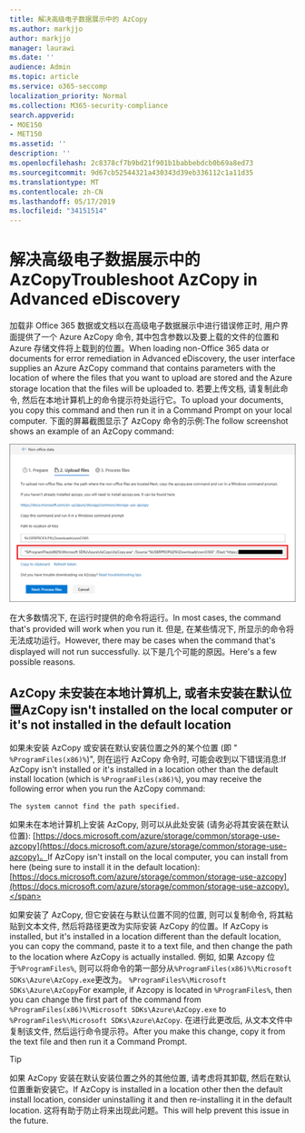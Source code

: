 ```yaml
---
title: 解决高级电子数据展示中的 AzCopy
ms.author: markjjo
author: markjjo
manager: laurawi
ms.date: ''
audience: Admin
ms.topic: article
ms.service: o365-seccomp
localization_priority: Normal
ms.collection: M365-security-compliance
search.appverid:
- MOE150
- MET150
ms.assetid: ''
description: ''
ms.openlocfilehash: 2c8378cf7b9bd21f901b1babbebdcb0b69a8ed73
ms.sourcegitcommit: 9d67cb52544321a430343d39eb336112c1a11d35
ms.translationtype: MT
ms.contentlocale: zh-CN
ms.lasthandoff: 05/17/2019
ms.locfileid: "34151514"
---
```

# <a name="troubleshoot-azcopy-in-advanced-ediscovery"></a><span data-ttu-id="a2c02-102">解决高级电子数据展示中的 AzCopy</span><span class="sxs-lookup"><span data-stu-id="a2c02-102">Troubleshoot AzCopy in Advanced eDiscovery</span></span>

<span data-ttu-id="a2c02-103">加载非 Office 365 数据或文档以在高级电子数据展示中进行错误修正时, 用户界面提供了一个 Azure AzCopy 命令, 其中包含参数以及要上载的文件的位置和 Azure 存储文件将上载到的位置。</span><span class="sxs-lookup"><span data-stu-id="a2c02-103">When loading non-Office 365 data or documents for error remediation in Advanced eDiscovery, the user interface supplies an Azure AzCopy command that contains parameters with the location of where the files that you want to upload are stored and the Azure storage location that the files will be uploaded to.</span></span> <span data-ttu-id="a2c02-104">若要上传文档, 请复制此命令, 然后在本地计算机上的命令提示符处运行它。</span><span class="sxs-lookup"><span data-stu-id="a2c02-104">To upload your documents, you copy this command and then run it in a Command Prompt on your local computer.</span></span>  <span data-ttu-id="a2c02-105">下面的屏幕截图显示了 AzCopy 命令的示例:</span><span class="sxs-lookup"><span data-stu-id="a2c02-105">The follow screenshot shows an example of an AzCopy command:</span></span>

![上传非 Office 365 文件](../media/46ba68f6-af11-4e70-bb91-5fc7973516e3.png)

<span data-ttu-id="a2c02-107">在大多数情况下, 在运行时提供的命令将运行。</span><span class="sxs-lookup"><span data-stu-id="a2c02-107">In most cases, the command that's provided will work when you run it.</span></span> <span data-ttu-id="a2c02-108">但是, 在某些情况下, 所显示的命令将无法成功运行。</span><span class="sxs-lookup"><span data-stu-id="a2c02-108">However, there may be cases when the command that's displayed will not run successfully.</span></span> <span data-ttu-id="a2c02-109">以下是几个可能的原因。</span><span class="sxs-lookup"><span data-stu-id="a2c02-109">Here's a few possible reasons.</span></span>

## <a name="azcopy-isnt-installed-on-the-local-computer-or-its-not-installed-in-the-default-location"></a><span data-ttu-id="a2c02-110">AzCopy 未安装在本地计算机上, 或者未安装在默认位置</span><span class="sxs-lookup"><span data-stu-id="a2c02-110">AzCopy isn't installed on the local computer or it's not installed in the default location</span></span>

<span data-ttu-id="a2c02-111">如果未安装 AzCopy 或安装在默认安装位置之外的某个位置 (即 " `%ProgramFiles(x86)%`)", 则在运行 AzCopy 命令时, 可能会收到以下错误消息:</span><span class="sxs-lookup"><span data-stu-id="a2c02-111">If AzCopy isn't installed or it's installed in a location other than the default install location (which is `%ProgramFiles(x86)%`), you may receive the following error when you run the AzCopy command:</span></span>

    The system cannot find the path specified.

<span data-ttu-id="a2c02-112">如果未在本地计算机上安装 AzCopy, 则可以从此处安装 (请务必将其安装在默认位置): [https://docs.microsoft.com/azure/storage/common/storage-use-azcopy](https://docs.microsoft.com/azure/storage/common/storage-use-azcopy)。</span><span class="sxs-lookup"><span data-stu-id="a2c02-112">If AzCopy isn't install on the local computer, you can install from here (being sure to install it in the default location): [https://docs.microsoft.com/azure/storage/common/storage-use-azcopy](https://docs.microsoft.com/azure/storage/common/storage-use-azcopy).</span></span>


<span data-ttu-id="a2c02-113">如果安装了 AzCopy, 但它安装在与默认位置不同的位置, 则可以复制命令, 将其粘贴到文本文件, 然后将路径更改为实际安装 AzCopy 的位置。</span><span class="sxs-lookup"><span data-stu-id="a2c02-113">If AzCopy is installed, but it's installed in a location different than the default location, you can copy the command, paste it to a text file, and then change the path to the location where AzCopy is actually installed.</span></span> <span data-ttu-id="a2c02-114">例如, 如果 Azcopy 位于`%ProgramFiles%`, 则可以将命令的第一部分从`%ProgramFiles(x86)%\Microsoft SDKs\Azure\AzCopy.exe`更改为。 `%ProgramFiles%\Microsoft SDKs\Azure\AzCopy`</span><span class="sxs-lookup"><span data-stu-id="a2c02-114">For example, if Azcopy is located in `%ProgramFiles%`, then you can change the first part of the command from `%ProgramFiles(x86)%\Microsoft SDKs\Azure\AzCopy.exe` to `%ProgramFiles%\Microsoft SDKs\Azure\AzCopy`.</span></span> <span data-ttu-id="a2c02-115">在进行此更改后, 从文本文件中复制该文件, 然后运行命令提示符。</span><span class="sxs-lookup"><span data-stu-id="a2c02-115">After you make this change, copy it from the text file and then run it a Command Prompt.</span></span>

> [!TIP]
> <span data-ttu-id="a2c02-116">如果 AzCopy 安装在默认安装位置之外的其他位置, 请考虑将其卸载, 然后在默认位置重新安装它。</span><span class="sxs-lookup"><span data-stu-id="a2c02-116">If AzCopy is installed in a location other then the default install location, consider uninstalling it and then re-installing it in the default location.</span></span> <span data-ttu-id="a2c02-117">这将有助于防止将来出现此问题。</span><span class="sxs-lookup"><span data-stu-id="a2c02-117">This will help prevent this issue in the future.</span></span>
